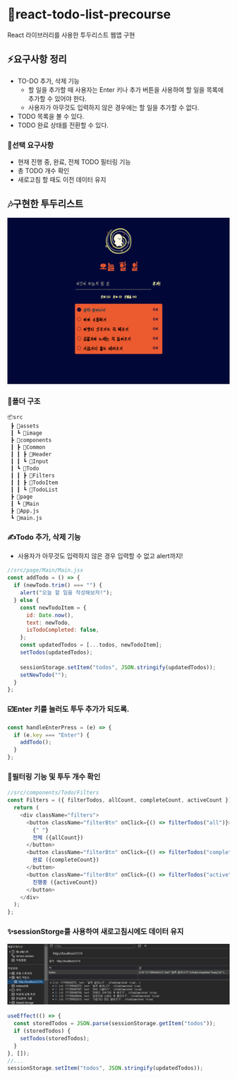 # 📒react-todo-list-precourse

React 라이브러리를 사용한 투두리스트 웹앱 구현

## ⚡요구사항 정리

- TO-DO 추가, 삭제 기능
  - 할 일을 추가할 때 사용자는 Enter 키나 추가 버튼을 사용하여 할 일을 목록에 추가할 수 있어야 한다.
  - 사용자가 아무것도 입력하지 않은 경우에는 할 일을 추가할 수 없다.
- TODO 목록을 볼 수 있다.
- TODO 완료 상태를 전환할 수 있다.

### 🍪선택 요구사항

- 현재 진행 중, 완료, 전체 TODO 필터링 기능
- 총 TODO 개수 확인
- 새로고침 할 때도 이전 데이터 유지

## 🎶구현한 투두리스트

![alt text](./src/assets/image/readme/image.png)

### 🌳폴더 구조

```
📦src
 ┣ 📂assets
 ┃ ┗ 📂image
 ┣ 📂components
 ┃ ┣ 📂Common
 ┃ ┃ ┣ 📂Header
 ┃ ┃ ┗ 📂Input
 ┃ ┗ 📂Todo
 ┃ ┃ ┣ 📂Filters
 ┃ ┃ ┣ 📂TodoItem
 ┃ ┃ ┗ 📂TodoList
 ┣ 📂page
 ┃ ┗ 📂Main
 ┣ 📜App.js
 ┗ 📜main.js
```

### ✍️Todo 추가, 삭제 기능

- 사용자가 아무것도 입력하지 않은 경우 입력할 수 없고 alert까지!

```javascript
//src/page/Main/Main.jsx
const addTodo = () => {
  if (newTodo.trim() === "") {
    alert("오늘 할 일을 작성해보자!");
  } else {
    const newTodoItem = {
      id: Date.now(),
      text: newTodo,
      isTodoCompleted: false,
    };
    const updatedTodos = [...todos, newTodoItem];
    setTodos(updatedTodos);

    sessionStorage.setItem("todos", JSON.stringify(updatedTodos));
    setNewTodo("");
  }
};
```

### ☑️Enter 키를 눌러도 투두 추가가 되도록.

```javascript
const handleEnterPress = (e) => {
  if (e.key === "Enter") {
    addTodo();
  }
};
```

### 👻필터링 기능 및 투두 개수 확인

```javascript
//src/components/Todo/Filters
const Filters = ({ filterTodos, allCount, completeCount, activeCount }) => {
  return (
    <div className="filters">
      <button className="filterBtn" onClick={() => filterTodos("all")}>
        {" "}
        전체 ({allCount})
      </button>
      <button className="filterBtn" onClick={() => filterTodos("complete")}>
        완료 ({completeCount})
      </button>
      <button className="filterBtn" onClick={() => filterTodos("active")}>
        진행중 ({activeCount})
      </button>
    </div>
  );
};
```

### ✨sessionStorge를 사용하여 새로고침시에도 데이터 유지

![alt text](./src/assets/image/readme/image2.png)

```javascript
useEffect(() => {
  const storedTodos = JSON.parse(sessionStorage.getItem("todos"));
  if (storedTodos) {
    setTodos(storedTodos);
  }
}, []);
//...
sessionStorage.setItem("todos", JSON.stringify(updatedTodos));
```
